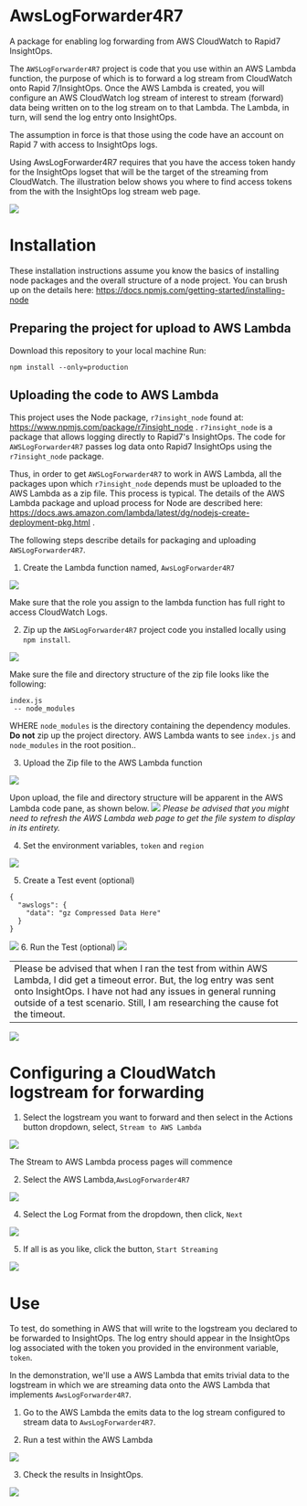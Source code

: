 # AwsLogForwarder4R7
A package for enabling log forwarding from AWS CloudWatch to Rapid7 InsightOps.

The `AWSLogForwarder4R7` project is code that you use within an AWS Lambda function, the purpose of which is to forward a log stream from CloudWatch onto Rapid 7/InsightOps. Once the AWS Lambda is created, you will configure an AWS CloudWatch log stream of interest to stream (forward) data being written on to the log stream on to that Lambda. The Lambda, in turn, will send the log entry onto InsightOps.

The assumption in force is that those using the code have an account on Rapid 7 with access to InsightOps logs.

Using AwsLogForwarder4R7 requires that you have the access token handy for the InsightOps logset that will be the target of the streaming from CloudWatch. The illustration below shows you where to find access tokens from the with the InsightOps log stream web page.

<img src="https://s3.amazonaws.com/awslogforwarder-4r7/log-token-in-r7-01.png" />

# Installation

These installation instructions assume you know the basics of installing node packages and the overall structure of a node project. You can brush up on the details here: https://docs.npmjs.com/getting-started/installing-node

## Preparing the project for upload to AWS Lambda

Download this repository to your local machine
Run:

`npm install --only=production`

## Uploading the code to AWS Lambda

This project uses the Node package, `r7insight_node` found at: https://www.npmjs.com/package/r7insight_node .
`r7insight_node` is a package that allows logging directly to Rapid7's InsightOps. The code for `AWSLogForwarder4R7` passes log data onto Rapid7 InsightOps using the `r7insight_node` package.

Thus, in order to get `AWSLogForwarder4R7` to work in AWS Lambda, all the packages upon which `r7insight_node` depends must be uploaded to the AWS Lambda as a zip file. This process is typical. The details of the AWS Lambda package and upload process for Node are described here: https://docs.aws.amazon.com/lambda/latest/dg/nodejs-create-deployment-pkg.html .

The following steps describe details for packaging and uploading `AWSLogForwarder4R7`.
1. Create the Lambda function named, `AwsLogForwarder4R7`

<img src="https://s3.amazonaws.com/awslogforwarder-4r7/create-lambda-01.png" />

Make sure that the role you assign to the lambda function has full right to access CloudWatch Logs.

2. Zip up the `AWSLogForwarder4R7` project code you installed locally using `npm install`.

<img src="https://s3.amazonaws.com/awslogforwarder-4r7/zip-up-source-code-01.png" />


Make sure the file and directory structure of the zip file looks like the following:

```$xslt
index.js
 -- node_modules
```

WHERE `node_modules` is the directory containing the dependency modules. **Do not** zip up the project directory. AWS Lambda wants to see `index.js` and `node_modules` in the root position..

3. Upload the Zip file to the AWS Lambda function

<img src="https://s3.amazonaws.com/awslogforwarder-4r7/upload-zip-file-01.png" />

   Upon upload, the file and directory structure will be apparent in the AWS Lambda code pane, as shown below.
<img src="https://s3.amazonaws.com/awslogforwarder-4r7/uploaded-zip-file-set-event-01.png" />
   *Please be advised that you might need to refresh the AWS Lambda web page to get the file system to display in its entirety.*


4. Set the environment variables, `token` and `region`

<img src="https://s3.amazonaws.com/awslogforwarder-4r7/set-env-vars-01.png" />

5. Create a Test event (optional)
```$json
{
  "awslogs": {
    "data": "gz Compressed Data Here"
  }
}
```

<img src="https://s3.amazonaws.com/awslogforwarder-4r7/set-test-event-01.png" />  
6. Run the Test (optional)
<img src="https://s3.amazonaws.com/awslogforwarder-4r7/test-lambda-01.png" />
<table>
<tr>
<td>
Please be advised that when I ran the test from within AWS Lambda, I did get a timeout error. But, the log entry was sent onto InsightOps. I have not had any issues in general running outside of a test scenario. Still, I am researching the cause fot the timeout.
</td>
</tr>
</table>

<img src="https://s3.amazonaws.com/awslogforwarder-4r7/test-data-in-r7-01.png" />

# Configuring a CloudWatch logstream for forwarding
1. Select the logstream you want to forward and then select in the Actions button dropdown, select, `Stream to AWS Lambda`

<img src="https://s3.amazonaws.com/awslogforwarder-4r7/stream-to-lambda-01.png" />

   The Stream to AWS Lambda process pages will commence
   
   
2. Select the AWS Lambda,`AwsLogForwarder4R7`

<img src="https://s3.amazonaws.com/awslogforwarder-4r7/select-lambda-01.png" />

4. Select the Log Format from the dropdown, then click, `Next`

<img src="https://s3.amazonaws.com/awslogforwarder-4r7/select-log-format.png" />

5. If all is as you like, click the button, `Start Streaming`

<img src="https://s3.amazonaws.com/awslogforwarder-4r7/start-log-streaming.png" />

# Use

To test, do something in AWS that will write to the logstream you declared to be forwarded to InsightOps. The log entry should appear in the InsightOps log associated with the token you provided in the environment variable, `token`.

In the demonstration, we'll use a AWS Lambda that emits trivial data to the logstream in which we are streaming data onto the AWS Lambda that implements `AwsLogForwarder4R7`.

1. Go to the AWS Lambda the emits data to the log stream configured to stream data to `AwsLogForwarder4R7`.

2. Run a test within the AWS Lambda

<img src="https://s3.amazonaws.com/awslogforwarder-4r7/sample-log-test-02.png" />


3. Check the results in InsightOps.

<img src="https://s3.amazonaws.com/awslogforwarder-4r7/sample-log-test-result-01.png" />
